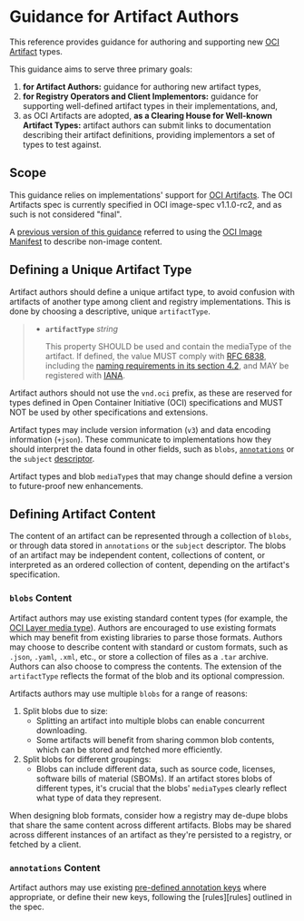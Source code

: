 # Guidance for Artifact Authors

This reference provides guidance for authoring and supporting new [OCI Artifact][artifacts] types.

This guidance aims to serve three primary goals:

1. **for Artifact Authors:** guidance for authoring new artifact types,
1. **for Registry Operators and Client Implementors:** guidance for supporting well-defined artifact types in their implementations, and,
1. as OCI Artifacts are adopted, **as a Clearing House for Well-known Artifact Types:** artifact authors can submit links to documentation describing their artifact definitions, providing implementors a set of types to test against.

## Scope

This guidance relies on implementations' support for [OCI Artifacts][artifacts].
The OCI Artifacts spec is currently specified in OCI image-spec v1.1.0-rc2, and as such is not considered "final".

A [previous version of this guidance][previous] referred to using the [OCI Image Manifest][image] to describe non-image content.

## Defining a Unique Artifact Type

Artifact authors should define a unique artifact type, to avoid confusion with artifacts of another type among client and registry implementations.
This is done by choosing a descriptive, unique `artifactType`.

> - **`artifactType`** *string*
> 
>   This property SHOULD be used and contain the mediaType of the artifact.
>   If defined, the value MUST comply with [RFC 6838][rfc6838], including the [naming requirements in its section 4.2][rfc6838-s4.2], and MAY be registered with [IANA][iana].

Artifact authors should not use the `vnd.oci` prefix, as these are reserved for types defined in Open Container Initiative (OCI) specifications and MUST NOT be used by other specifications and extensions.

Artifact types may include version information (`v3`) and data encoding information (`+json`).
These communicate to implementations how they should interpret the data found in other fields, such as `blobs`, [`annotations`][annotations] or the `subject` [descriptor][descriptor].

Artifact types and blob `mediaType`s that may change should define a version to future-proof new enhancements.

## Defining Artifact Content

The content of an artifact can be represented through a collection of `blobs`, or through data stored in `annotations` or the `subject` descriptor.
The blobs of an artifact may be independent content, collections of content, or interpreted as an ordered collection of content, depending on the artifact's specification.

### `blobs` Content

Artifact authors may use existing standard content types (for example, the [OCI Layer media type][media-types]).
Authors are encouraged to use existing formats which may benefit from existing libraries to parse those formats.
Authors may choose to describe content with standard or custom formats, such as `.json`, `.yaml`, `.xml`, etc., or store a collection of files as a `.tar` archive.
Authors can also choose to compress the contents.
The extension of the `artifactType` reflects the format of the blob and its optional compression.

Artifacts authors may use multiple `blobs` for a range of reasons:

1. Split blobs due to size:
    - Splitting an artifact into multiple blobs can enable concurrent downloading.
    - Some artifacts will benefit from sharing common blob contents, which can be stored and fetched more efficiently.
1. Split blobs for different groupings:
    - Blobs can include different data, such as source code, licenses, software bills of material (SBOMs).
      If an artifact stores blobs of different types, it's crucial that the blobs' `mediaType`s clearly reflect what type of data they represent.

When designing blob formats, consider how a registry may de-dupe blobs that share the same content across different artifacts.
Blobs may be shared across different instances of an artifact as they're persisted to a registry, or fetched by a client.

### `annotations` Content

Artifact authors may use existing [pre-defined annotation keys][annotations-pre] where appropriate, or define their new keys, following the [rules][rules] outlined in the spec.

[annotations]:       https://github.com/opencontainers/image-spec/blob/v1.1.0-rc2/annotations.md
[annotations-pre]:   https://github.com/opencontainers/image-spec/blob/v1.1.0-rc2/annotations.md#pre-defined-annotation-keys
[annotations-rules]: https://github.com/opencontainers/image-spec/blob/v1.1.0-rc2/annotations.md#rules
[artifacts]:         https://github.com/opencontainers/image-spec/blob/v1.1.0-rc2/artifact.md
[descriptor]:        https://github.com/opencontainers/image-spec/blob/v1.1.0-rc2/descriptor.md
[iana]:              https://www.iana.org/assignments/media-types/media-types.xhtml
[image]:             https://github.com/opencontainers/image-spec/blob/v1.1.0-rc2/manifest.md
[media-types]:       https://github.com/opencontainers/image-spec/blob/v1.1.0-rc2/media-types.md
[previous]:          https://github.com/opencontainers/artifacts/blob/main/artifact-authors.md
[rfc6838-s4.2]:      https://tools.ietf.org/html/rfc6838#section-4.2
[rfc6838]:           https://tools.ietf.org/html/rfc6838
